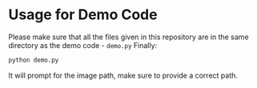 # Usage for Demo Code

Please make sure that all the files given in this repository are in the same directory as the demo code - `demo.py`
Finally:
```bash
python demo.py
```

It will prompt for the image path, make sure to provide a correct path.
